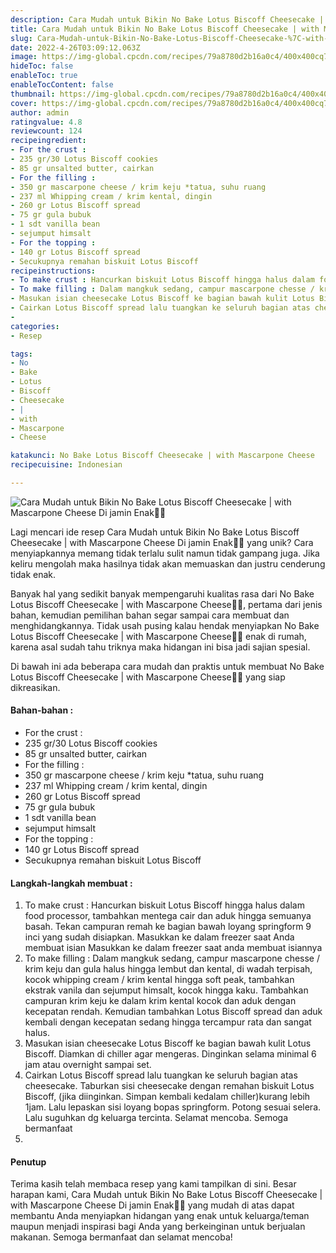 ```yaml
---
description: Cara Mudah untuk Bikin No Bake Lotus Biscoff Cheesecake | with Mascarpone Cheese Di jamin Enak"
title: Cara Mudah untuk Bikin No Bake Lotus Biscoff Cheesecake | with Mascarpone Cheese Di jamin Enak
slug: Cara-Mudah-untuk-Bikin-No-Bake-Lotus-Biscoff-Cheesecake-%7C-with-Mascarpone-Cheese-Di-jamin-Enak
date: 2022-4-26T03:09:12.063Z
image: https://img-global.cpcdn.com/recipes/79a8780d2b16a0c4/400x400cq70/photo.jpg
hideToc: false
enableToc: true
enableTocContent: false
thumbnail: https://img-global.cpcdn.com/recipes/79a8780d2b16a0c4/400x400cq70/photo.jpg
cover: https://img-global.cpcdn.com/recipes/79a8780d2b16a0c4/400x400cq70/photo.jpg
author: admin
ratingvalue: 4.8
reviewcount: 124
recipeingredient:
- For the crust :
- 235 gr/30 Lotus Biscoff cookies
- 85 gr unsalted butter, cairkan
- For the filling :
- 350 gr mascarpone cheese / krim keju *tatua, suhu ruang
- 237 ml Whipping cream / krim kental, dingin
- 260 gr Lotus Biscoff spread
- 75 gr gula bubuk
- 1 sdt vanilla bean
- sejumput himsalt
- For the topping :
- 140 gr Lotus Biscoff spread
- Secukupnya remahan biskuit Lotus Biscoff
recipeinstructions:
- To make crust : Hancurkan biskuit Lotus Biscoff hingga halus dalam food processor, tambahkan mentega cair dan aduk hingga semuanya basah. Tekan campuran remah ke bagian bawah loyang springform 9 inci yang sudah disiapkan. Masukkan ke dalam freezer saat Anda membuat isian Masukkan ke dalam freezer saat anda membuat isiannya
- To make filling : Dalam mangkuk sedang, campur mascarpone chesse / krim keju dan gula halus hingga lembut dan kental, di wadah terpisah, kocok whipping cream / krim kental hingga soft peak, tambahkan ekstrak vanila dan sejumput himsalt, kocok hingga kaku. Tambahkan campuran krim keju ke dalam krim kental kocok dan aduk dengan kecepatan rendah. Kemudian tambahkan Lotus Biscoff spread dan aduk kembali dengan kecepatan sedang hingga tercampur rata dan sangat halus.
- Masukan isian cheesecake Lotus Biscoff ke bagian bawah kulit Lotus Biscoff. Diamkan di chiller agar mengeras. Dinginkan selama minimal 6 jam atau overnight sampai set.
- Cairkan Lotus Biscoff spread lalu tuangkan ke seluruh bagian atas cheesecake. Taburkan sisi cheesecake dengan remahan biskuit Lotus Biscoff, (jika diinginkan. Simpan kembali kedalam chiller)kurang lebih 1jam. Lalu lepaskan sisi loyang bopas springform. Potong sesuai selera. Lalu suguhkan dg keluarga tercinta. Selamat mencoba. Semoga bermanfaat
- 
categories:
- Resep

tags:
- No
- Bake
- Lotus
- Biscoff
- Cheesecake
- |
- with
- Mascarpone
- Cheese

katakunci: No Bake Lotus Biscoff Cheesecake | with Mascarpone Cheese
recipecuisine: Indonesian

---
```


![Cara Mudah untuk Bikin No Bake Lotus Biscoff Cheesecake | with Mascarpone Cheese Di jamin Enak👩‍🍳](https://img-global.cpcdn.com/recipes/79a8780d2b16a0c4/400x400cq70/photo.jpg)

Lagi mencari ide resep Cara Mudah untuk Bikin No Bake Lotus Biscoff Cheesecake | with Mascarpone Cheese Di jamin Enak👩‍🍳 yang unik? Cara menyiapkannya memang tidak terlalu sulit namun tidak gampang juga. Jika keliru mengolah maka hasilnya tidak akan memuaskan dan justru cenderung tidak enak.

Banyak hal yang sedikit banyak mempengaruhi kualitas rasa dari No Bake Lotus Biscoff Cheesecake | with Mascarpone Cheese👩‍🍳, pertama dari jenis bahan, kemudian pemilihan bahan segar sampai cara membuat dan menghidangkannya. Tidak usah pusing kalau hendak menyiapkan No Bake Lotus Biscoff Cheesecake | with Mascarpone Cheese👩‍🍳 enak di rumah, karena asal sudah tahu triknya maka hidangan ini bisa jadi sajian spesial.

Di bawah ini ada beberapa cara mudah dan praktis untuk membuat No Bake Lotus Biscoff Cheesecake | with Mascarpone Cheese👩‍🍳 yang siap dikreasikan.

<!--inarticleads1-->

#### Bahan-bahan :

- For the crust :
- 235 gr/30 Lotus Biscoff cookies
- 85 gr unsalted butter, cairkan
- For the filling :
- 350 gr mascarpone cheese / krim keju *tatua, suhu ruang
- 237 ml Whipping cream / krim kental, dingin
- 260 gr Lotus Biscoff spread
- 75 gr gula bubuk
- 1 sdt vanilla bean
- sejumput himsalt
- For the topping :
- 140 gr Lotus Biscoff spread
- Secukupnya remahan biskuit Lotus Biscoff

<!--inarticleads2-->

#### Langkah-langkah membuat :

1. To make crust : Hancurkan biskuit Lotus Biscoff hingga halus dalam food processor, tambahkan mentega cair dan aduk hingga semuanya basah. Tekan campuran remah ke bagian bawah loyang springform 9 inci yang sudah disiapkan. Masukkan ke dalam freezer saat Anda membuat isian Masukkan ke dalam freezer saat anda membuat isiannya
1. To make filling : Dalam mangkuk sedang, campur mascarpone chesse / krim keju dan gula halus hingga lembut dan kental, di wadah terpisah, kocok whipping cream / krim kental hingga soft peak, tambahkan ekstrak vanila dan sejumput himsalt, kocok hingga kaku. Tambahkan campuran krim keju ke dalam krim kental kocok dan aduk dengan kecepatan rendah. Kemudian tambahkan Lotus Biscoff spread dan aduk kembali dengan kecepatan sedang hingga tercampur rata dan sangat halus.
1. Masukan isian cheesecake Lotus Biscoff ke bagian bawah kulit Lotus Biscoff. Diamkan di chiller agar mengeras. Dinginkan selama minimal 6 jam atau overnight sampai set.
1. Cairkan Lotus Biscoff spread lalu tuangkan ke seluruh bagian atas cheesecake. Taburkan sisi cheesecake dengan remahan biskuit Lotus Biscoff, (jika diinginkan. Simpan kembali kedalam chiller)kurang lebih 1jam. Lalu lepaskan sisi loyang bopas springform. Potong sesuai selera. Lalu suguhkan dg keluarga tercinta. Selamat mencoba. Semoga bermanfaat
1. 

#### Penutup

Terima kasih telah membaca resep yang kami tampilkan di sini. Besar harapan kami, Cara Mudah untuk Bikin No Bake Lotus Biscoff Cheesecake | with Mascarpone Cheese Di jamin Enak👩‍🍳 yang mudah di atas dapat membantu Anda menyiapkan hidangan yang enak untuk keluarga/teman maupun menjadi inspirasi bagi Anda yang berkeinginan untuk berjualan makanan. Semoga bermanfaat dan selamat mencoba!